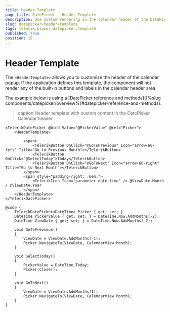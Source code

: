 ```yaml
---
title: Header Template
page_title: DatePicker - Header Template
description: Use custom rendering in the calendar header of the DatePicker for Blazor.
slug: datepicker-header-template
tags: telerik,blazor,datepicker,template
published: True
position: 15
---
```


# Header Template

The `<HeaderTemplate>` allows you to customize the header of the calendar popup. If the application defines this template, the component will not render any of the built-in buttons and labels in the calendar header area.

The example below is using a [DatePicker reference and methods]({%slug components/datepicker/overview%}#datepicker-reference-and-methods).

>caption Header template with custom content in the DatePicker Calendar header

````CSHTML
<TelerikDatePicker @bind-Value="@PickerValue" @ref="Picker">
    <HeaderTemplate>

        <span>
            <TelerikButton OnClick="@GoToPrevious" Icon="arrow-60-left" Title="Go to Previous Month"></TelerikButton>
            <TelerikButton OnClick="@SelectToday">Today</TelerikButton>
            <TelerikButton OnClick="@GoToNext" Icon="arrow-60-right" Title="Go to Next Month"></TelerikButton>
        </span>
        <span style="padding-right: .6em;">
            <TelerikIcon Icon="parameter-date-time" /> @ViewDate.Month / @ViewDate.Year
        </span>
    </HeaderTemplate>
</TelerikDatePicker>

@code {
    TelerikDatePicker<DateTime> Picker { get; set; }
    DateTime PickerValue { get; set; } = DateTime.Now.AddMonths(-2);
    DateTime ViewDate { get; set; } = DateTime.Now.AddMonths(-2);

    void GoToPrevious()
    {
        ViewDate = ViewDate.AddMonths(-1);
        Picker.NavigateTo(ViewDate, CalendarView.Month);
    }

    void SelectToday()
    {
        PickerValue = DateTime.Today;
        Picker.Close();
    }

    void GoToNext()
    {
        ViewDate = ViewDate.AddMonths(1);
        Picker.NavigateTo(ViewDate, CalendarView.Month);
    }
}
````
